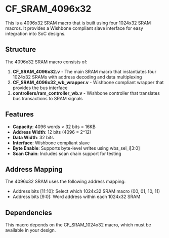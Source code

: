 # CF_SRAM_4096x32

This is a 4096x32 SRAM macro that is built using four 1024x32 SRAM macros. It provides a Wishbone compliant slave interface for easy integration into SoC designs.

## Structure

The 4096x32 SRAM macro consists of:

1. **CF_SRAM_4096x32.v** - The main SRAM macro that instantiates four 1024x32 SRAMs with address decoding and data multiplexing
2. **CF_SRAM_4096x32_wb_wrapper.v** - Wishbone compliant wrapper that provides the bus interface
3. **controllers/ram_controller_wb.v** - Wishbone controller that translates bus transactions to SRAM signals

## Features

- **Capacity**: 4096 words × 32 bits = 16KB
- **Address Width**: 12 bits (4096 = 2^12)
- **Data Width**: 32 bits
- **Interface**: Wishbone compliant slave
- **Byte Enable**: Supports byte-level writes using wbs_sel_i[3:0]
- **Scan Chain**: Includes scan chain support for testing

## Address Mapping

The 4096x32 SRAM uses the following address mapping:
- Address bits [11:10]: Select which 1024x32 SRAM macro (00, 01, 10, 11)
- Address bits [9:0]: Word address within each 1024x32 SRAM

## Dependencies

This macro depends on the CF_SRAM_1024x32 macro, which must be available in your design. 